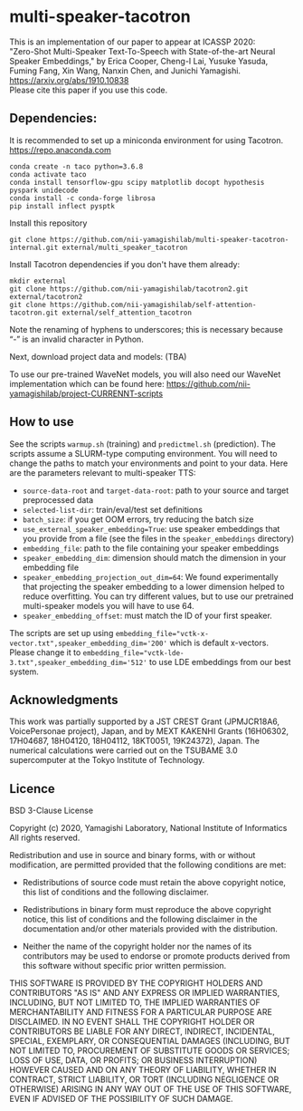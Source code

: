 # multi-speaker-tacotron

This is an implementation of our paper to appear at ICASSP 2020:  
"Zero-Shot Multi-Speaker Text-To-Speech with State-of-the-art Neural Speaker Embeddings," by Erica Cooper, Cheng-I Lai, Yusuke Yasuda, Fuming Fang, Xin Wang, Nanxin Chen, and Junichi Yamagishi.  
https://arxiv.org/abs/1910.10838  
Please cite this paper if you use this code.  

## Dependencies:  

It is recommended to set up a miniconda environment for using Tacotron.  https://repo.anaconda.com
```
conda create -n taco python=3.6.8
conda activate taco
conda install tensorflow-gpu scipy matplotlib docopt hypothesis pyspark unidecode
conda install -c conda-forge librosa
pip install inflect pysptk
```

Install this repository
```
git clone https://github.com/nii-yamagishilab/multi-speaker-tacotron-internal.git external/multi_speaker_tacotron
```

Install Tacotron dependencies if you don't have them already:
```
mkdir external
git clone https://github.com/nii-yamagishilab/tacotron2.git external/tacotron2
git clone https://github.com/nii-yamagishilab/self-attention-tacotron.git external/self_attention_tacotron
```
Note the renaming of hyphens to underscores; this is necessary because “-” is an invalid character in Python.

Next, download project data and models:  (TBA)

To use our pre-trained WaveNet models, you will also need our WaveNet implementation which can be found here:
https://github.com/nii-yamagishilab/project-CURRENNT-scripts

## How to use

See the scripts `warmup.sh` (training) and `predictmel.sh` (prediction).  The scripts assume a SLURM-type computing environment.  You will need to change the paths to match your environments and point to your data.  Here are the parameters relevant to multi-speaker TTS:
 * `source-data-root` and `target-data-root`: path to your source and target preprocessed data
 * `selected-list-dir`: train/eval/test set definitions
 * `batch_size`: if you get OOM errors, try reducing the batch size
 * `use_external_speaker_embedding=True`: use speaker embeddings that you provide from a file (see the files in the `speaker_embeddings` directory)
 * `embedding_file`: path to the file containing your speaker embeddings
 * `speaker_embedding_dim`:  dimension should match the dimension in your embedding file <!-- TODO: deprecate this -->
 * `speaker_embedding_projection_out_dim=64`: We found experimentally that projecting the speaker embedding to a lower dimension helped to reduce overfitting.  You can try different values, but to use our pretrained multi-speaker models you will have to use 64.
 * `speaker_embedding_offset`: must match the ID of your first speaker.  <!-- TODO: deprecate this -->

The scripts are set up using `embedding_file="vctk-x-vector.txt",speaker_embedding_dim='200'` which is default x-vectors.  Please change it to `embedding_file="vctk-lde-3.txt",speaker_embedding_dim='512'` to use LDE embeddings from our best system.

<!-- num_speakers does not actually get used with external_embedding so TODO remove this from the scripts. -->

## Acknowledgments

This work was partially supported by a JST CREST Grant (JPMJCR18A6, VoicePersonae project), Japan, and by MEXT KAKENHI Grants (16H06302, 17H04687, 18H04120, 18H04112, 18KT0051, 19K24372), Japan. The numerical calculations were carried out on the TSUBAME 3.0 supercomputer at the Tokyo Institute of Technology.

## Licence

BSD 3-Clause License

Copyright (c) 2020, Yamagishi Laboratory, National Institute of Informatics All rights reserved.

Redistribution and use in source and binary forms, with or without modification, are permitted provided that the following conditions are met:

 * Redistributions of source code must retain the above copyright notice, this list of conditions and the following disclaimer.

 * Redistributions in binary form must reproduce the above copyright notice, this list of conditions and the following disclaimer in the documentation and/or other materials provided with the distribution.

 * Neither the name of the copyright holder nor the names of its contributors may be used to endorse or promote products derived from this software without specific prior written permission.

THIS SOFTWARE IS PROVIDED BY THE COPYRIGHT HOLDERS AND CONTRIBUTORS "AS IS" AND ANY EXPRESS OR IMPLIED WARRANTIES, INCLUDING, BUT NOT LIMITED TO, THE IMPLIED WARRANTIES OF MERCHANTABILITY AND FITNESS FOR A PARTICULAR PURPOSE ARE DISCLAIMED. IN NO EVENT SHALL THE COPYRIGHT HOLDER OR CONTRIBUTORS BE LIABLE FOR ANY DIRECT, INDIRECT, INCIDENTAL, SPECIAL, EXEMPLARY, OR CONSEQUENTIAL DAMAGES (INCLUDING, BUT NOT LIMITED TO, PROCUREMENT OF SUBSTITUTE GOODS OR SERVICES; LOSS OF USE, DATA, OR PROFITS; OR BUSINESS INTERRUPTION) HOWEVER CAUSED AND ON ANY THEORY OF LIABILITY, WHETHER IN CONTRACT, STRICT LIABILITY, OR TORT (INCLUDING NEGLIGENCE OR OTHERWISE) ARISING IN ANY WAY OUT OF THE USE OF THIS SOFTWARE, EVEN IF ADVISED OF THE POSSIBILITY OF SUCH DAMAGE.
